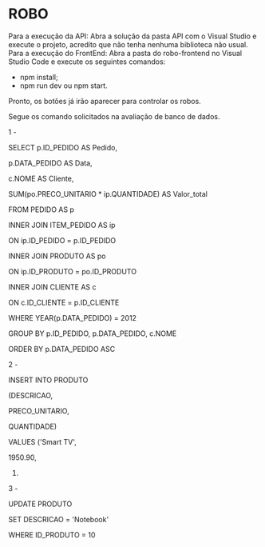 # ROBO

Para a execução da API: 
  Abra a solução da pasta API com o Visual Studio e execute o projeto, acredito que não tenha nenhuma biblioteca não usual.
Para a execução do FrontEnd:
  Abra a pasta do robo-frontend no Visual Studio Code e execute os seguintes comandos:
   - npm install;
   - npm run dev ou npm start.

Pronto, os botões já irão aparecer para controlar os robos. 

Segue os comando solicitados na avaliação de banco de dados.

 
1 -

SELECT p.ID_PEDIDO AS Pedido,

   p.DATA_PEDIDO AS Data,

   c.NOME AS Cliente,

   SUM(po.PRECO_UNITARIO * ip.QUANTIDADE) AS Valor_total

   FROM PEDIDO AS p

INNER JOIN ITEM_PEDIDO AS ip

ON ip.ID_PEDIDO = p.ID_PEDIDO

INNER JOIN PRODUTO AS po

ON ip.ID_PRODUTO = po.ID_PRODUTO

INNER JOIN CLIENTE AS c

ON c.ID_CLIENTE = p.ID_CLIENTE

WHERE YEAR(p.DATA_PEDIDO) = 2012

  GROUP BY p.ID_PEDIDO, p.DATA_PEDIDO, c.NOME

  ORDER BY p.DATA_PEDIDO ASC

 

2 -

  INSERT INTO PRODUTO

  (DESCRICAO,

   PRECO_UNITARIO,

   QUANTIDADE)

   VALUES ('Smart TV',

   1950.90,

   1)

  

3 -

   UPDATE PRODUTO

  SET DESCRICAO = 'Notebook'

WHERE ID_PRODUTO = 10

